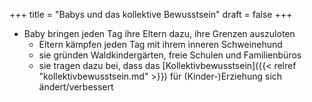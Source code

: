 +++
title = "Babys und das kollektive Bewusstsein"
draft = false
+++

-   Baby bringen jeden Tag ihre Eltern dazu, ihre Grenzen auszuloten
    -   Eltern kämpfen jeden Tag mit ihrem inneren Schweinehund
    -   sie gründen Waldkindergärten, freie Schulen und Familienbüros
    -   sie tragen dazu bei, dass das [Kollektivbewusstsein]({{< relref "kollektivbewusstsein.md" >}}) für (Kinder-)Erziehung sich ändert/verbessert
